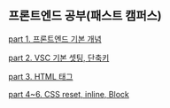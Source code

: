 ## 프론트엔드 공부(패스트 캠퍼스)

<a href="https://github.com/Jiyong95/Frontend-/blob/main/README1.md"> part 1. 프론트엔드 기본 개념</a>

<a href="https://github.com/Jiyong95/Frontend-/blob/main/README2.md"> part 2. VSC 기본 셋팅, 단축키</a>

<a href="https://github.com/Jiyong95/Frontend-/blob/main/part3/README.md"> part 3. HTML 태그</a>

<a href="https://github.com/Jiyong95/Frontend-/blob/main/part4~6/README.md"> part 4~6. CSS reset, inline, Block</a>
